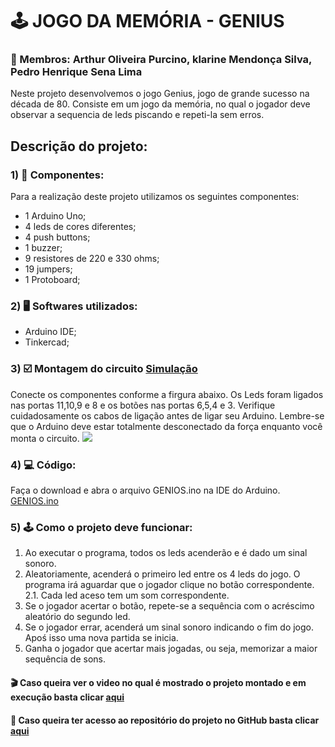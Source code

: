 # 🕹️ JOGO DA MEMÓRIA - GENIUS 
   ### 🤗 Membros: Arthur Oliveira Purcino, klarine Mendonça Silva, Pedro Henrique Sena Lima
   Neste projeto desenvolvemos o jogo Genius, jogo de grande sucesso na década de 80. Consiste em um jogo da memória, no qual o jogador deve observar a sequencia    de leds piscando e repeti-la sem erros. 

## Descrição do projeto:
### 1) 📒 Componentes:
   Para a realização deste projeto utilizamos os seguintes componentes:
   - 1 Arduino Uno;
   - 4 leds de cores diferentes;
   - 4 push buttons;
   - 1 buzzer;
   - 9 resistores de 220 e 330 ohms;
   - 19 jumpers;
   - 1 Protoboard;
### 2) 🖥️ Softwares utilizados:
   - Arduino IDE;
   - Tinkercad;
### 3) :ballot_box_with_check: Montagem do circuito [Simulação](https://www.tinkercad.com/things/8TiDhaiXTgY-stunning-borwo/editel?sharecode=ec7bfpsGE1sXplnLPmfAaP4-AOo3FD9d2W1bEdCW9Pw)
   Conecte os componentes conforme a firgura abaixo. Os Leds foram ligados nas portas 11,10,9 e 8 e os botões nas portas 6,5,4 e 3. Verifique cuidadosamente os        cabos de ligação antes de ligar seu Arduino. Lembre-se que o Arduino deve estar totalmente desconectado da força enquanto você monta o circuito.
   ![](Esquemático/ESQUEMATICO_GENIOS.png)
  
### 4) :computer: Código:
   Faça o download e abra o arquivo GENIOS.ino na IDE do Arduino.
   [GENIOS.ino](https://github.com/phslima/PIC_PROJETO/tree/master/Codigo)
### 5) :joystick: Como o projeto deve funcionar:
   1. Ao executar o programa, todos os leds acenderão e é dado um sinal sonoro.
   2.  Aleatoriamente, acenderá o primeiro led entre os 4 leds do jogo. O programa irá aguardar que o jogador clique no botão correspondente.
      2.1. Cada led aceso tem um som correspondente.
   3. Se o jogador acertar o botão, repete-se a sequência com o acréscimo aleatório do segundo led.
   4. Se o jogador errar, acenderá um sinal sonoro indicando o fim do jogo. Apoś isso uma nova partida se inicia.
   5. Ganha o jogador que acertar mais jogadas, ou seja, memorizar a maior sequência de sons.

#### :clapper: Caso queira ver o video no qual é mostrado o projeto montado e em execução basta clicar [aqui](https://drive.google.com/file/d/1h1jyK07l_1BTIVw9rjNBObkdOAVOMg_4/view)
#### :purple_heart: Caso queira ter acesso ao repositório do projeto no GitHub basta clicar [aqui](https://github.com/phslima/PIC_PROJETO)


  


  
  

